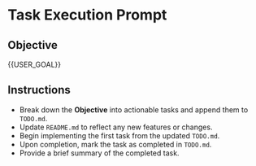 # Task Execution Prompt

## Objective
{{USER_GOAL}}

## Instructions
- Break down the **Objective** into actionable tasks and append them to `TODO.md`.
- Update `README.md` to reflect any new features or changes.
- Begin implementing the first task from the updated `TODO.md`.
- Upon completion, mark the task as completed in `TODO.md`.
- Provide a brief summary of the completed task.
